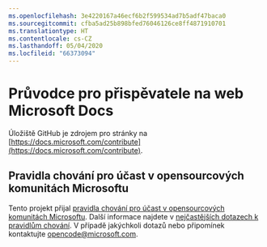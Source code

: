 ```yaml
---
ms.openlocfilehash: 3e4220167a46ecf6b2f599534ad7b5adf47baca0
ms.sourcegitcommit: cfba5ad25b898bfed76046126ce8ff4871910701
ms.translationtype: HT
ms.contentlocale: cs-CZ
ms.lasthandoff: 05/04/2020
ms.locfileid: "66373094"
---
```

# <a name="microsoft-docs-contributor-guide"></a>Průvodce pro přispěvatele na web Microsoft Docs

Úložiště GitHub je zdrojem pro stránky na [https://docs.microsoft.com/contribute](https://docs.microsoft.com/contribute). 

## <a name="microsoft-open-source-code-of-conduct"></a>Pravidla chování pro účast v opensourcových komunitách Microsoftu

Tento projekt přijal [pravidla chování pro účast v opensourcových komunitách Microsoftu](https://opensource.microsoft.com/codeofconduct/).
Další informace najdete v [nejčastějších dotazech k pravidlům chování](https://opensource.microsoft.com/codeofconduct/faq/). V případě jakýchkoli dotazů nebo připomínek kontaktujte [opencode@microsoft.com](mailto:opencode@microsoft.com).
